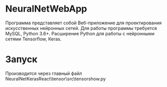 # NeuralNetWebApp
Программа представляет собой Веб-приложение для проектирования искусственных нейронных сетей.
Для работы программы требуется MySQL, Python 3.6+.
Расширение Python для работы с нейронными сетями Tensorflow, Keras.

# Запуск
Производится через главный файл 
NeuralNetKerasReact\tensor\src\tensorshow.py
